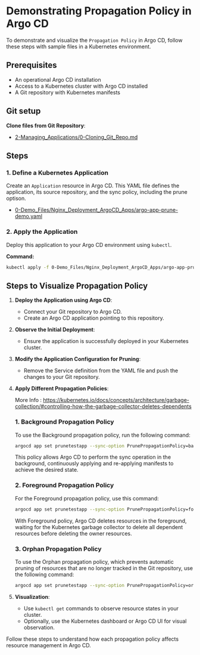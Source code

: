
# Demonstrating Propagation Policy in Argo CD

To demonstrate and visualize the `Propagation Policy` in Argo CD, follow these steps with sample files in a Kubernetes environment.

## Prerequisites
- An operational Argo CD installation
- Access to a Kubernetes cluster with Argo CD installed
- A Git repository with Kubernetes manifests

## Git setup
**Clone files from Git Repository**:
   - [2-Managing_Applications/0-Cloning_Git_Repo.md](https://github.com/SMACAcademy/ArgoCD-Complete-Master-Course/blob/main/2-Managing_Applications/0-Cloning_Git_Repo.md)

## Steps

### 1. Define a Kubernetes Application
Create an `Application` resource in Argo CD. This YAML file defines the application, its source repository, and the sync policy, including the prune optison.

- [0-Demo_Files/Nginx_Deployment_ArgoCD_Apps/argo-app-prune-demo.yaml](https://github.com/SMACAcademy/ArgoCD-Complete-Master-Course/blob/main/0-Demo_Files/Nginx_Deployment_ArgoCD_Apps/argo-app-prune-demo.yaml)

### 2. Apply the Application
Deploy this application to your Argo CD environment using `kubectl`.

**Command:**
```bash
kubectl apply -f 0-Demo_Files/Nginx_Deployment_ArgoCD_Apps/argo-app-prune-demo.yaml
```

## Steps to Visualize Propagation Policy

1. **Deploy the Application using Argo CD**:
   - Connect your Git repository to Argo CD.
   - Create an Argo CD application pointing to this repository.

2. **Observe the Initial Deployment**:
   - Ensure the application is successfully deployed in your Kubernetes cluster.

3. **Modify the Application Configuration for Pruning**:
   - Remove the Service definition from the YAML file and push the changes to your Git repository.

4. **Apply Different Propagation Policies**:


    More Info : https://kubernetes.io/docs/concepts/architecture/garbage-collection/#controlling-how-the-garbage-collector-deletes-dependents

    ### 1. Background Propagation Policy
    To use the Background propagation policy, run the following command:

    ```bash
    argocd app set prunetestapp --sync-option PrunePropagationPolicy=background
    ```
    This policy allows Argo CD to perform the sync operation in the background, continuously applying and re-applying manifests to achieve the desired state.

    ### 2. Foreground Propagation Policy
    For the Foreground propagation policy, use this command:

    ```bash
    argocd app set prunetestapp --sync-option PrunePropagationPolicy=foreground
    ```
    With Foreground policy, Argo CD deletes resources in the foreground, waiting for the Kubernetes garbage collector to delete all dependent resources before deleting the owner resources.

    ### 3. Orphan Propagation Policy
    To use the Orphan propagation policy, which prevents automatic pruning of resources that are no longer tracked in the Git repository, use the following command:

    ```bash
    argocd app set prunetestapp --sync-option PrunePropagationPolicy=orphan
    ```

    

5. **Visualization**:
   - Use `kubectl get` commands to observe resource states in your cluster.
   - Optionally, use the Kubernetes dashboard or Argo CD UI for visual observation.

Follow these steps to understand how each propagation policy affects resource management in Argo CD.

